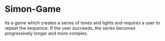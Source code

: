 # Simon-Game
Its a game which creates a series of tones and lights and requires a user to repeat the sequence. If the user succeeds, the series becomes progressively longer and more complex.
